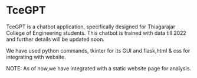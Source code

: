 # TceGPT
TceGPT is a chatbot application, specifically designed for Thiagarajar College of Engineering students. This chatbot is trained with data till 2022 and further details will be updated soon.

We have used  python commands, tkinter for its GUI and flask,html & css for integrating with website.

NOTE: As of now,we have integrated with a static website page for analysis.
